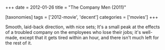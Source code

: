+++
date = 2012-01-26
title = "The Company Men (2011)"

[taxonomies]
tags = ['2012-movie', 'decent']
categories = ['movies']
+++

Smooth, laid-back direction, with nice sets; It's a small peak at the
effects of a troubled company on the employees who lose their jobs;
it's well-made, except that it gets tired within an hour, and there
isn't much left for the rest of it.
